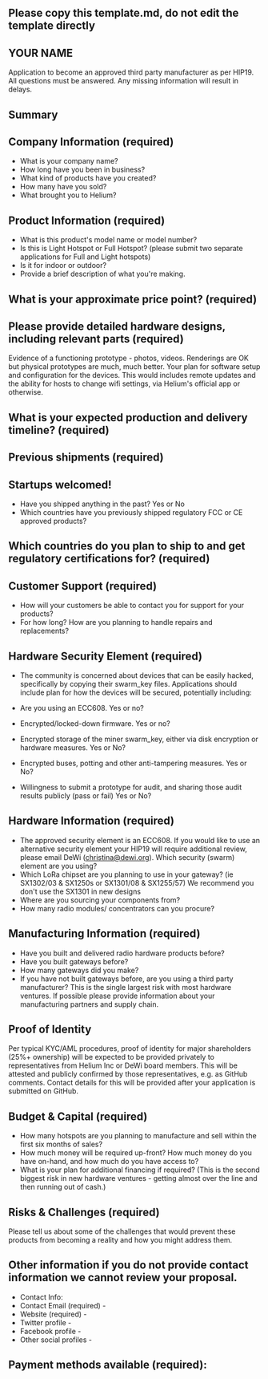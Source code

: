 ## Please copy this template.md, do not edit the template directly
## YOUR NAME

Application to become an approved third party manufacturer as per HIP19. All questions must be answered. Any missing information will result in delays.
## Summary

## Company Information (required)
* What is your company name?
* How long have you been in business? 
* What kind of products have you created? 
* How many have you sold? 
* What brought you to Helium? 

## Product Information (required)
* What is this product's model name or model number? 
* Is this is Light Hotspot or Full Hotspot? (please submit two separate applications for Full and Light hotspots)
* Is it for indoor or outdoor?
* Provide a brief description of what you're making.

## What is your approximate price point? (required)

## Please provide detailed hardware designs, including relevant parts (required)
Evidence of a functioning prototype - photos, videos. Renderings are OK but physical prototypes are much, much better. 
Your plan for software setup and configuration for the devices. 
This would includes remote updates and the ability for hosts to change wifi settings, via Helium's official app or otherwise. 

## What is your expected production and delivery timeline? (required)

## Previous shipments (required)


## Startups welcomed!
* Have you shipped anything in the past? Yes or No
* Which countries have you previously shipped regulatory FCC or CE approved products? 

## Which countries do you plan to ship to and get regulatory certifications for? (required)

## Customer Support (required)
* How will your customers be able to contact you for support for your products? 
* For how long? How are you planning to handle repairs and replacements? 


## Hardware Security Element (required)
* The community is concerned about devices that can be easily hacked, specifically by copying their swarm_key files. Applications should include plan for how the devices will be secured, potentially including:

* Are you using an ECC608. Yes or no?
* Encrypted/locked-down firmware. Yes or no? 
* Encrypted storage of the miner swarm_key, either via disk encryption or hardware measures. Yes or No?
* Encrypted buses, potting and other anti-tampering measures. Yes or No?
* Willingness to submit a prototype for audit, and sharing those audit results publicly (pass or fail) Yes or No?

## Hardware Information (required)
* The approved security element is an ECC608. If you would like to use an alternative security element your HIP19 will require additional review, please email DeWi (christina@dewi.org). Which security (swarm) element are you using? 
* Which LoRa chipset are you planning to use in your gateway? (ie SX1302/03 & SX1250s or SX1301/08 & SX1255/57) 
We recommend you don't use the SX1301 in new designs 
* Where are you sourcing your components from? 
* How many radio modules/ concentrators can you procure? 

## Manufacturing Information (required)
* Have you built and delivered radio hardware products before?
* Have you built gateways before? 
* How many gateways did you make? 
* If you have not built gateways before, are you using a third party manufacturer? This is the single largest risk with most hardware ventures. If possible please provide information about your manufacturing partners and supply chain.

## Proof of Identity
Per typical KYC/AML procedures, proof of identity for major shareholders (25%+ ownership) will be expected to be provided privately to representatives from Helium Inc or DeWi board members. This will be attested and publicly confirmed by those representatives, e.g. as GitHub comments.
Contact details for this will be provided after your application is submitted on GitHub. 

## Budget & Capital (required)
* How many hotspots are you planning to manufacture and sell within the first six months of sales? 
* How much money will be required up-front? How much money do you have on-hand, and how much do you have access to? 
* What is your plan for additional financing if required? (This is the second biggest risk in new hardware ventures - getting almost over the line and then running out of cash.) 

## Risks & Challenges (required)
Please tell us about some of the challenges that would prevent these products from becoming a reality and how you might address them.

## Other information if you do not provide contact information we cannot review your proposal.
* Contact Info: 
* Contact Email (required) -
* Website (required) -
* Twitter profile -
* Facebook profile -
* Other social profiles -


## Payment methods available (required):
